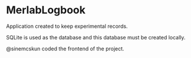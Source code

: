 # MerlabLogbook
 Application created to keep experimental records.

SQLite is used as the database and this database must be created locally.

@sinemcskun coded the frontend of the project.
